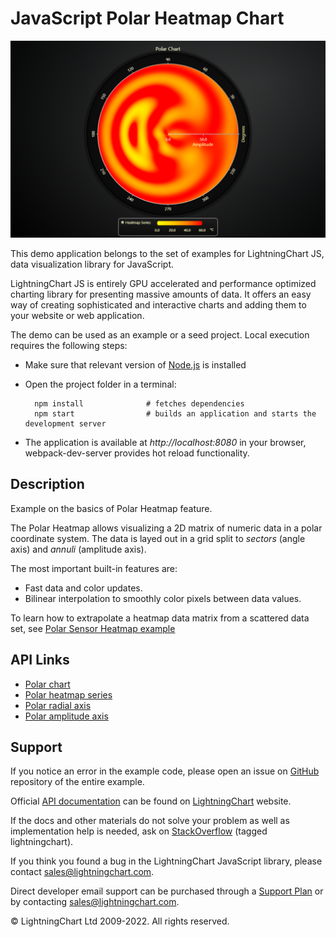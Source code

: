 # JavaScript Polar Heatmap Chart

![JavaScript Polar Heatmap Chart](polarHeatmapBasic-darkGold.png)

This demo application belongs to the set of examples for LightningChart JS, data visualization library for JavaScript.

LightningChart JS is entirely GPU accelerated and performance optimized charting library for presenting massive amounts of data. It offers an easy way of creating sophisticated and interactive charts and adding them to your website or web application.

The demo can be used as an example or a seed project. Local execution requires the following steps:

-   Make sure that relevant version of [Node.js](https://nodejs.org/en/download/) is installed
-   Open the project folder in a terminal:

          npm install              # fetches dependencies
          npm start                # builds an application and starts the development server

-   The application is available at _http://localhost:8080_ in your browser, webpack-dev-server provides hot reload functionality.


## Description

Example on the basics of Polar Heatmap feature.

The Polar Heatmap allows visualizing a 2D matrix of numeric data in a polar coordinate system.
The data is layed out in a grid split to _sectors_ (angle axis) and _annuli_ (amplitude axis).

The most important built-in features are:

-   Fast data and color updates.
-   Bilinear interpolation to smoothly color pixels between data values.

To learn how to extrapolate a heatmap data matrix from a scattered data set, see [Polar Sensor Heatmap example](https://lightningchart.com/lightningchart-js-interactive-examples/examples/lcjs-example-1005-polarHeatmapSensors.html)


## API Links

* [Polar chart]
* [Polar heatmap series]
* [Polar radial axis]
* [Polar amplitude axis]


## Support

If you notice an error in the example code, please open an issue on [GitHub][0] repository of the entire example.

Official [API documentation][1] can be found on [LightningChart][2] website.

If the docs and other materials do not solve your problem as well as implementation help is needed, ask on [StackOverflow][3] (tagged lightningchart).

If you think you found a bug in the LightningChart JavaScript library, please contact sales@lightningchart.com.

Direct developer email support can be purchased through a [Support Plan][4] or by contacting sales@lightningchart.com.

[0]: https://github.com/Arction/
[1]: https://lightningchart.com/lightningchart-js-api-documentation/
[2]: https://lightningchart.com
[3]: https://stackoverflow.com/questions/tagged/lightningchart
[4]: https://lightningchart.com/support-services/

© LightningChart Ltd 2009-2022. All rights reserved.


[Polar chart]: https://lightningchart.com/js-charts/api-documentation/v7.1.0/classes/PolarChart.html
[Polar heatmap series]: https://lightningchart.com/js-charts/api-documentation/v7.1.0//classes/PolarHeatmapSeries.html
[Polar radial axis]: https://lightningchart.com/js-charts/api-documentation/v7.1.0/interfaces/PolarAxisRadial.html
[Polar amplitude axis]: https://lightningchart.com/js-charts/api-documentation/v7.1.0/classes/PolarAxisAmplitude.html

